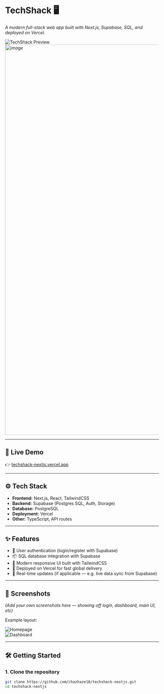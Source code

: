 # TechShack 🖥️  
_A modern full-stack web app built with Next.js, Supabase, SQL, and deployed on Vercel._

![TechShack Preview](https://techshack-nextjs.vercel.app/preview.png)  
*<img width="2544" height="1275" alt="image" src="https://github.com/user-attachments/assets/8cef6c24-674d-43a8-ac3a-28581487182f" />*

---

## 🔗 Live Demo  
👉 [techshack-nextjs.vercel.app](https://techshack-nextjs.vercel.app/)

---

## ⚙️ Tech Stack  
- **Frontend:** Next.js, React, TailwindCSS  
- **Backend:** Supabase (Postgres SQL, Auth, Storage)  
- **Database:** PostgreSQL  
- **Deployment:** Vercel  
- **Other:** TypeScript, API routes

---

## ✨ Features  
- 🔐 User authentication (login/register with Supabase)  
- 📦 SQL database integration with Supabase  
- 🎨 Modern responsive UI built with TailwindCSS  
- 🚀 Deployed on Vercel for fast global delivery  
- 🔄 Real-time updates (if applicable — e.g. live data sync from Supabase)  

---

## 📸 Screenshots  
*(Add your own screenshots here — showing off login, dashboard, main UI, etc)*  

Example layout:  

![Homepage](screenshots/home.png)  
![Dashboard](screenshots/dashboard.png)  

---

## 🛠️ Getting Started  

### 1. Clone the repository  
```bash
git clone https://github.com/chazhaze18/techshack-nextjs.git
cd techshack-nextjs
